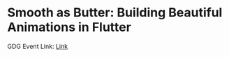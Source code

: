 # Smooth as Butter: Building Beautiful Animations in Flutter

GDG Event Link: [Link](https://gdg.community.dev/events/details/google-gdg-chapel-hill-presents-smooth-as-butter-building-beautiful-animations-in-flutter/)

